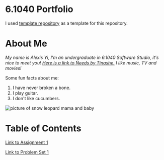 # 6.1040 Portfolio

I used [template repository](https://docs.github.com/en/repositories/creating-and-managing-repositories/creating-a-template-repository) as a template for this repository.

# About Me

_My name is Alexis Yi, I'm an undergraduate in 6.1040 Software Studio, it's nice to meet you! [Here is a link to Needs by Tinashe.](https://www.youtube.com/watch?v=1RFLY62LrH0&list=RD1RFLY62LrH0&start_radio=1)
I like music, TV and movies!_

Some fun facts about me:

1. I have never broken a bone.
2. I play guitar.
3. I don't like cucumbers.

![picture of snow leopard mama and baby](https://pbs.twimg.com/media/GzYlia3XMAAWfm4?format=jpg&name=4096x4096)

# Table of Contents

[Link to Assignment 1](assignments/assignment1.md)

[Link to Problem Set 1](assignments/problemset1.md)
